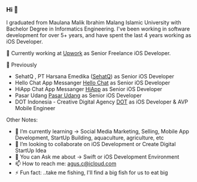 
### Hi 👋

I graduated from Maulana Malik Ibrahim Malang Islamic University with Bachelor Degree in Informatics Engineering. I've been working in software development for over 5+ years, and have spent the last 4 years working as iOS Developer. 

🔭 Currently working at [Upwork](https://www.upwork.com/) as Senior Freelance iOS Developer.

🔭  Previously
 - SehatQ , PT Harsana Emedika ([SehatQ](http://www.sehatq.com/)) as Senior iOS Developer
 - Hello Chat App Messanger [Hello Chat](http://www.helochat.id/) as Senior iOS Developer
 - HiApp Chat App Messanger [HiApp](http://www.hiapp.id) as Senior iOS Developer
 - Pasar Udang [Pasar Udang](http://www.pasarudang.com) as Senior iOS Developer
 - DOT Indonesia - Creative Digital Agency [DOT](https://www.dot.co.id) as iOS Developer & AVP Mobile Engineer

Other Notes:

- 🌱 I’m currently learning -> Social Media Marketing, Selling, Mobile App Development, StartUp Building, aquaculture, agriculture, etc
- 👯 I’m looking to collaborate on iOS Development or Create Digital StartUp Idea
- 💬 You can Ask me about -> Swift or iOS Development Environment
- 📫 How to reach me: [agus.c@icloud.com](agus.c@icloud.com)
- ⚡ Fun fact: ..take me fishing, I'll find a big fish for us to eat big
